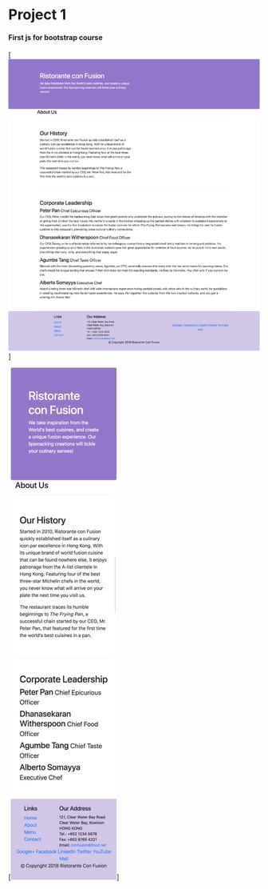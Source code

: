 # Project 1

#### First js for bootstrap course

[![LARGE SCREEN](https://github.com/kolldavi/fullstack-coursera/blob/master/bootstrapCourse/Bootstrap4/conFusion/largScreenshot.png?raw=true)]

[![XSMALL SCREEN](https://github.com/kolldavi/fullstack-coursera/blob/master/bootstrapCourse/Bootstrap4/conFusion/xtraSmallScreenShot.png?raw=true)]